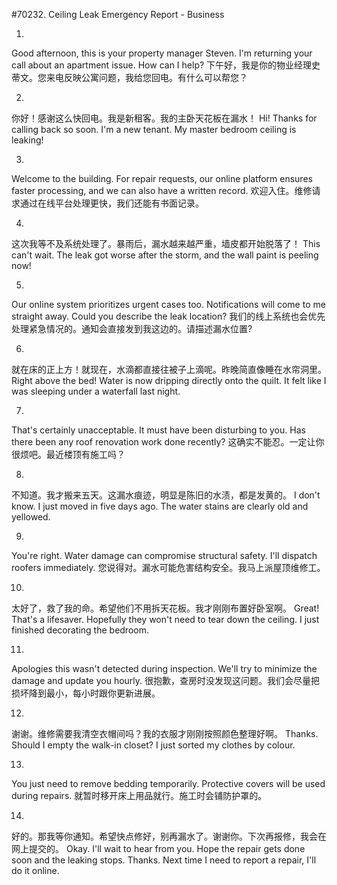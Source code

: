 #70232. Ceiling Leak Emergency Report - Business

1.
Good afternoon, this is your property manager Steven. I'm returning your call about an apartment issue. How can I help?
下午好，我是你的物业经理史蒂文。您来电反映公寓问题，我给您回电。有什么可以帮您？

2.
你好！感谢这么快回电。我是新租客。我的主卧天花板在漏水！
Hi! Thanks for calling back so soon. I'm a new tenant. My master bedroom ceiling is leaking!

3.
Welcome to the building. For repair requests, our online platform ensures faster processing, and we can also have a written record.
欢迎入住。维修请求通过在线平台处理更快，我们还能有书面记录。

4.
这次我等不及系统处理了。暴雨后，漏水越来越严重，墙皮都开始脱落了！
This can't wait. The leak got worse after the storm, and the wall paint is peeling now!

5.
Our online system prioritizes urgent cases too. Notifications will come to me straight away. Could you describe the leak location?
我们的线上系统也会优先处理紧急情况的。通知会直接发到我这边的。请描述漏水位置?

6.
就在床的正上方！就现在，水滴都直接往被子上滴呢。昨晚简直像睡在水帘洞里。
Right above the bed! Water is now dripping directly onto the quilt. It felt like I was sleeping under a waterfall last night.

7.
That's certainly unacceptable. It must have been disturbing to you. Has there been any roof renovation work done recently?
这确实不能忍。一定让你很烦吧。最近楼顶有施工吗？

8.
不知道。我才搬来五天。这漏水痕迹，明显是陈旧的水渍，都是发黄的。
I don't know. I just moved in five days ago. The water stains are clearly old and yellowed.

9.
You're right. Water damage can compromise structural safety. I'll dispatch roofers immediately.
您说得对。漏水可能危害结构安全。我马上派屋顶维修工。

10.
太好了，救了我的命。希望他们不用拆天花板。我才刚刚布置好卧室啊。
Great! That's a lifesaver. Hopefully they won't need to tear down the ceiling. I just finished decorating the bedroom.

11.
Apologies this wasn't detected during inspection. We'll try to minimize the damage and update you hourly.
很抱歉，查房时没发现这问题。我们会尽量把损坏降到最小，每小时跟你更新进展。

12.
谢谢。维修需要我清空衣帽间吗？我的衣服才刚刚按照颜色整理好啊。
Thanks. Should I empty the walk-in closet? I just sorted my clothes by colour.

13.
You just need to remove bedding temporarily. Protective covers will be used during repairs.
就暂时移开床上用品就行。施工时会铺防护罩的。

14.
好的。那我等你通知。希望快点修好，别再漏水了。谢谢你。下次再报修，我会在网上提交的。
Okay. I'll wait to hear from you. Hope the repair gets done soon and the leaking stops. Thanks. Next time I need to report a repair, I'll do it online.